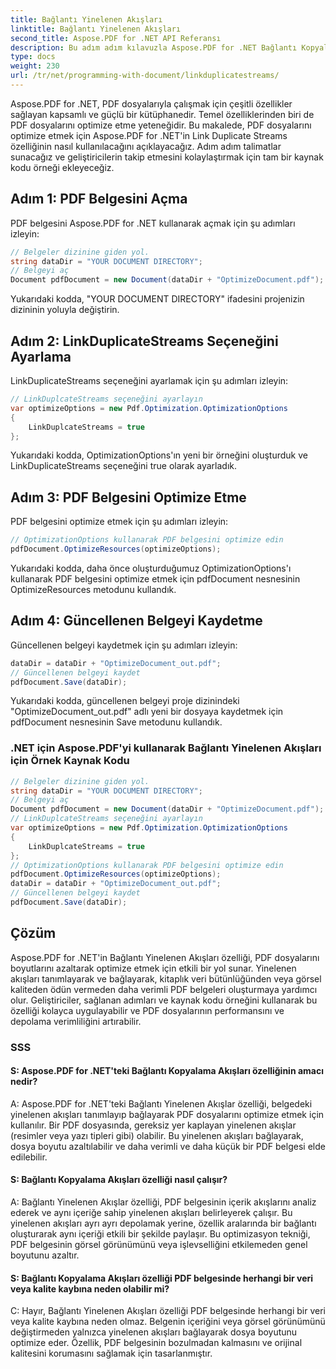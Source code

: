 ```yaml
---
title: Bağlantı Yinelenen Akışları
linktitle: Bağlantı Yinelenen Akışları
second_title: Aspose.PDF for .NET API Referansı
description: Bu adım adım kılavuzla Aspose.PDF for .NET Bağlantı Kopyalama Akışları özelliğini kullanarak PDF belgelerinizi nasıl optimize edeceğinizi öğrenin.
type: docs
weight: 230
url: /tr/net/programming-with-document/linkduplicatestreams/
---
```

Aspose.PDF for .NET, PDF dosyalarıyla çalışmak için çeşitli özellikler sağlayan kapsamlı ve güçlü bir kütüphanedir. Temel özelliklerinden biri de PDF dosyalarını optimize etme yeteneğidir. Bu makalede, PDF dosyalarını optimize etmek için Aspose.PDF for .NET'in Link Duplicate Streams özelliğinin nasıl kullanılacağını açıklayacağız. Adım adım talimatlar sunacağız ve geliştiricilerin takip etmesini kolaylaştırmak için tam bir kaynak kodu örneği ekleyeceğiz.

## Adım 1: PDF Belgesini Açma

PDF belgesini Aspose.PDF for .NET kullanarak açmak için şu adımları izleyin:

```csharp
// Belgeler dizinine giden yol.
string dataDir = "YOUR DOCUMENT DIRECTORY";
// Belgeyi aç
Document pdfDocument = new Document(dataDir + "OptimizeDocument.pdf");
```

Yukarıdaki kodda, "YOUR DOCUMENT DIRECTORY" ifadesini projenizin dizininin yoluyla değiştirin.

## Adım 2: LinkDuplicateStreams Seçeneğini Ayarlama

LinkDuplicateStreams seçeneğini ayarlamak için şu adımları izleyin:

```csharp
// LinkDuplcateStreams seçeneğini ayarlayın
var optimizeOptions = new Pdf.Optimization.OptimizationOptions
{
    LinkDuplcateStreams = true
};
```

Yukarıdaki kodda, OptimizationOptions'ın yeni bir örneğini oluşturduk ve LinkDuplicateStreams seçeneğini true olarak ayarladık.

## Adım 3: PDF Belgesini Optimize Etme

PDF belgesini optimize etmek için şu adımları izleyin:

```csharp
// OptimizationOptions kullanarak PDF belgesini optimize edin
pdfDocument.OptimizeResources(optimizeOptions);
```

Yukarıdaki kodda, daha önce oluşturduğumuz OptimizationOptions'ı kullanarak PDF belgesini optimize etmek için pdfDocument nesnesinin OptimizeResources metodunu kullandık.

## Adım 4: Güncellenen Belgeyi Kaydetme

Güncellenen belgeyi kaydetmek için şu adımları izleyin:

```csharp
dataDir = dataDir + "OptimizeDocument_out.pdf";
// Güncellenen belgeyi kaydet
pdfDocument.Save(dataDir);
```

Yukarıdaki kodda, güncellenen belgeyi proje dizinindeki "OptimizeDocument_out.pdf" adlı yeni bir dosyaya kaydetmek için pdfDocument nesnesinin Save metodunu kullandık.

### .NET için Aspose.PDF'yi kullanarak Bağlantı Yinelenen Akışları için Örnek Kaynak Kodu

```csharp
// Belgeler dizinine giden yol.
string dataDir = "YOUR DOCUMENT DIRECTORY";
// Belgeyi aç
Document pdfDocument = new Document(dataDir + "OptimizeDocument.pdf");
// LinkDuplcateStreams seçeneğini ayarlayın
var optimizeOptions = new Pdf.Optimization.OptimizationOptions
{
	LinkDuplcateStreams = true
};
// OptimizationOptions kullanarak PDF belgesini optimize edin
pdfDocument.OptimizeResources(optimizeOptions);
dataDir = dataDir + "OptimizeDocument_out.pdf";
// Güncellenen belgeyi kaydet
pdfDocument.Save(dataDir);
```

## Çözüm

Aspose.PDF for .NET'in Bağlantı Yinelenen Akışları özelliği, PDF dosyalarını boyutlarını azaltarak optimize etmek için etkili bir yol sunar. Yinelenen akışları tanımlayarak ve bağlayarak, kitaplık veri bütünlüğünden veya görsel kaliteden ödün vermeden daha verimli PDF belgeleri oluşturmaya yardımcı olur. Geliştiriciler, sağlanan adımları ve kaynak kodu örneğini kullanarak bu özelliği kolayca uygulayabilir ve PDF dosyalarının performansını ve depolama verimliliğini artırabilir.

### SSS

#### S: Aspose.PDF for .NET'teki Bağlantı Kopyalama Akışları özelliğinin amacı nedir?

A: Aspose.PDF for .NET'teki Bağlantı Yinelenen Akışlar özelliği, belgedeki yinelenen akışları tanımlayıp bağlayarak PDF dosyalarını optimize etmek için kullanılır. Bir PDF dosyasında, gereksiz yer kaplayan yinelenen akışlar (resimler veya yazı tipleri gibi) olabilir. Bu yinelenen akışları bağlayarak, dosya boyutu azaltılabilir ve daha verimli ve daha küçük bir PDF belgesi elde edilebilir.

#### S: Bağlantı Kopyalama Akışları özelliği nasıl çalışır?

A: Bağlantı Yinelenen Akışlar özelliği, PDF belgesinin içerik akışlarını analiz ederek ve aynı içeriğe sahip yinelenen akışları belirleyerek çalışır. Bu yinelenen akışları ayrı ayrı depolamak yerine, özellik aralarında bir bağlantı oluşturarak aynı içeriği etkili bir şekilde paylaşır. Bu optimizasyon tekniği, PDF belgesinin görsel görünümünü veya işlevselliğini etkilemeden genel boyutunu azaltır.

#### S: Bağlantı Kopyalama Akışları özelliği PDF belgesinde herhangi bir veri veya kalite kaybına neden olabilir mi?

C: Hayır, Bağlantı Yinelenen Akışları özelliği PDF belgesinde herhangi bir veri veya kalite kaybına neden olmaz. Belgenin içeriğini veya görsel görünümünü değiştirmeden yalnızca yinelenen akışları bağlayarak dosya boyutunu optimize eder. Özellik, PDF belgesinin bozulmadan kalmasını ve orijinal kalitesini korumasını sağlamak için tasarlanmıştır.